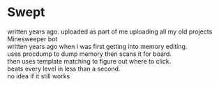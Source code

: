 # Swept
written years ago. uploaded as part of me uploading all my old projects\
Minesweeper bot\
written years ago when i was first getting into memory editing.\
uses procdump to dump memory then scans it for board.\
then uses template matching to figure out where to click.\
beats every level in less than a second.\
no idea if it still works
